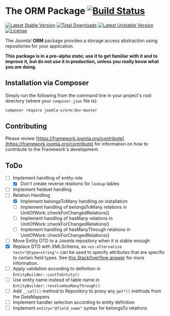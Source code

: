 # The ORM Package [![Build Status](https://travis-ci.org/joomla-x/orm.png?branch=master)](https://travis-ci.org/joomla-x/orm)

[![Latest Stable Version](https://poser.pugx.org/joomla-x/orm/v/stable)](https://packagist.org/packages/joomla/di)
[![Total Downloads](https://poser.pugx.org/joomla-x/orm/downloads)](https://packagist.org/packages/joomla/di)
[![Latest Unstable Version](https://poser.pugx.org/joomla-x/orm/v/unstable)](https://packagist.org/packages/joomla/di)
[![License](https://poser.pugx.org/joomla-x/orm/license)](https://packagist.org/packages/joomla/di)

The Joomla! **ORM** package provides a storage access abstraction using repositories for your application.

**This package is in a pre-alpha state; use it to get familiar with it and to improve it, but do not use it in production, unless you really know what you are doing.**

## Installation via Composer

Simply run the following from the command line in your project's root directory (where your `composer.json` file is):

```sh
composer require joomla-x/orm:dev-master
```
## Contributing

Please review [https://framework.joomla.org/contribute](https://framework.joomla.org/contribute) for information
on how to contribute to the Framework's development.

## ToDo

- [ ] Implement handling of entity role
    - [x] Don't create reverse relations for `lookup` tables
- [ ] Implement fieldset handling
- [ ] Relation Handling
    - [x] Implement belongsToMany handling on installation
    - [ ] Implement handling of belongsToMany relations in UnitOfWork::checkForChangedRelations()
    - [ ] Implement handling of hasMany relations in UnitOfWork::checkForChangedRelations()
    - [ ] Implement handling of hasManyThrough relations in UnitOfWork::checkForChangedRelations()
- [ ] Move Entity DTD to a Joomla repository when it is stable enough
- [x] Replace DTD with XMLSchema, so `<xs:alternative test="@type=string">` can be used to specify attributes
      that are specific to certain field types. See [this StackOverflow answer](https://stackoverflow.com/questions/27878402/how-to-make-type-depend-on-attribute-value-using-conditional-type-assignment#answer-27880329) for more information.
- [ ] Apply validation according to definition in `EntityBuilder::castToEntity()`
- [ ] Use entity name instead of table name in `EntityBuilder::resolveHasManyThrough()`
- [ ] Add `__call()` method to Repository to proxy any `get*()` methods from the DataMappers
- [ ] Implement handler selection according to entity definition
- [ ] Implement `entity="@field_name"` syntax for belongsTo relations
